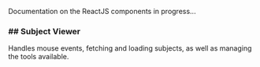 Documentation on the ReactJS components in progress...


### ## Subject Viewer

Handles mouse events, fetching and loading subjects, as well as managing the tools available.


